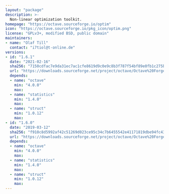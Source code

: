 ```yaml
---
layout: "package"
description: >-
  Non-linear optimization toolkit.
homepage: "https://octave.sourceforge.io/optim"
icon: "https://octave.sourceforge.io/pkg_icon/optim.png"
license: "GPLv3+, modified BSD, public domain"
maintainers:
- name: "Olaf Till"
  contact: "i7tiol@t-online.de"
versions:
- id: "1.6.1"
  date: "2021-02-16"
  sha256: "7150cdfac7e9da31ec7ac1cfe8619d9c0e9c8b3f787f54bf89e0fb1c275be584"
  url: "https://downloads.sourceforge.net/project/octave/Octave%20Forge%20Packages/Individual%20Package%20Releases/optim-1.6.1.tar.gz"
  depends:
  - name: "octave"
    min: "4.0.0"
    max:
  - name: "statistics"
    min: "1.4.0"
    max:
  - name: "struct"
    min: "1.0.12"
    max:
- id: "1.6.0"
  date: "2019-03-12"
  sha256: "f910c8d5992af42c51269d023ce95c34c7b6455542e41171819dbe94fc4350fc"
  url: "https://downloads.sourceforge.net/project/octave/Octave%20Forge%20Packages/Individual%20Package%20Releases/optim-1.6.0.tar.gz"
  depends:
  - name: "octave"
    min: "4.0.0"
    max:
  - name: "statistics"
    min: "1.4.0"
    max:
  - name: "struct"
    min: "1.0.12"
    max:
---
```

